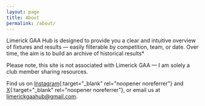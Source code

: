 ```yaml
---
layout: page
title: About
permalink: /about/
---
```


Limerick GAA Hub is designed to provide you a clear and intuitive overview of fixtures and results — easily filterable by competition, team, or date. Over time, the aim is to build an archive of historical results*

Please note, this site is not associated with Limerick GAA — I am solely a club member sharing resources.

Find us on [Instagram](https://www.instagram.com/limerickgaahub){:target="_blank" rel="noopener noreferrer"} and [X](https://x.com/limerickgaahub){:target="_blank" rel="noopener noreferrer"}, or email us at [limerickgaahub@gmail.com](mailto:limerickgaahub@gmail.com).
